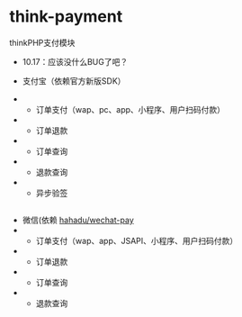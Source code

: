 # think-payment
thinkPHP支付模块

* 10.17：应该没什么BUG了吧？

* 支付宝（依赖官方新版SDK）
* - 订单支付（wap、pc、app、小程序、用户扫码付款）
* - 订单退款
* - 订单查询
* - 退款查询
* - 异步验签
```puml

```
* 微信(依赖 [hahadu/wechat-pay](http://github.com/hahadu/wechat-pay)
* - 订单支付（wap、app、JSAPI、小程序、用户扫码付款）
* - 订单退款
* - 订单查询
* - 退款查询

